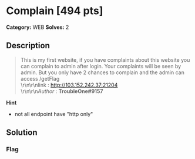 # Complain [494 pts]

**Category:** WEB
**Solves:** 2

## Description
>This is my first website, if you have complaints about this website you can complain to admin after login. Your complaints will be seen by admin. But you only have 2 chances to complain and the admin can access /getFlag <br>\r\n\r\nlink : http://103.152.242.37:21204 <br>\r\n\r\n*Author* : **TroubleOne#9157**

**Hint**
* not all endpoint have "http only"

## Solution

### Flag

